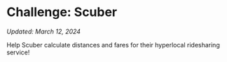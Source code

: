 # Challenge: Scuber
_Updated: March 12, 2024_

Help Scuber calculate distances and fares for their hyperlocal ridesharing service!

